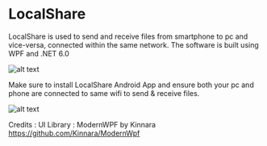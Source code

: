 # LocalShare
LocalShare is used to send and receive files from smartphone to pc and vice-versa, connected within the same network. The software is built using WPF and .NET 6.0

![alt text](https://user-images.githubusercontent.com/57284207/284607111-9afa8b5c-d95a-408e-9f2e-4d3b8f7b3660.png)

Make sure to install LocalShare Android App and ensure both your pc and phone are connected to same wifi to send & receive files.

![alt text](https://user-images.githubusercontent.com/57284207/284616688-129442bf-165c-49c9-87cb-28cac493e22a.png)

Credits :
UI Library : ModernWPF by Kinnara
https://github.com/Kinnara/ModernWpf

